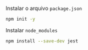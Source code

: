 #

Instalar o arquivo `package.json`

````bash
npm init -y
````

Instalar `node_modules`

````bash
npm install --save-dev jest
````
